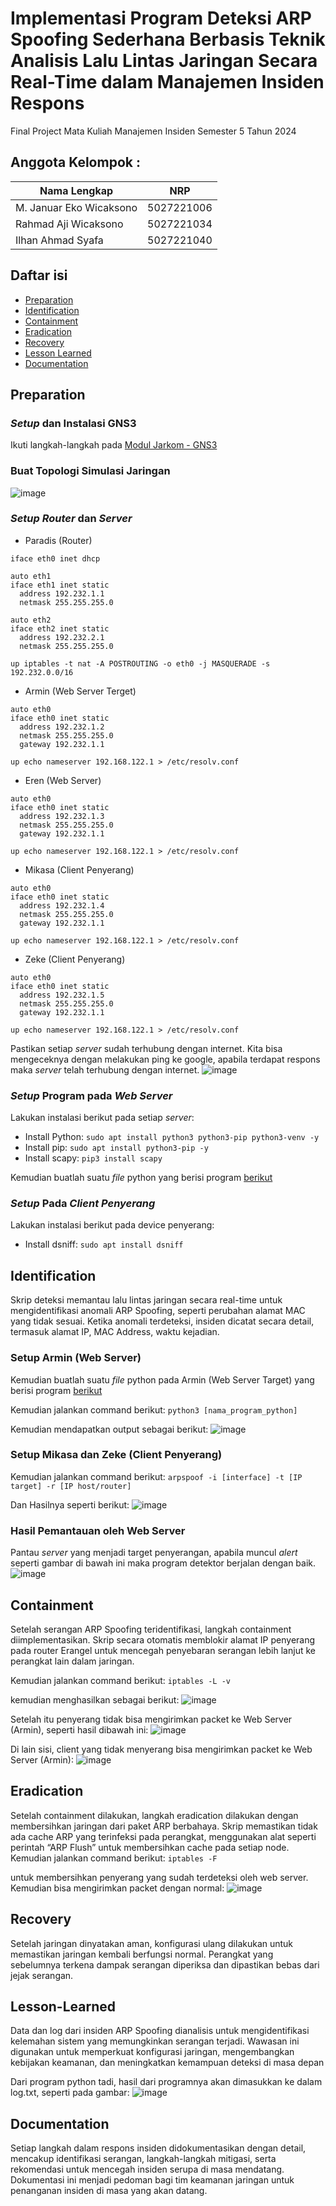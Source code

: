 # Implementasi Program Deteksi ARP Spoofing Sederhana Berbasis Teknik Analisis Lalu Lintas Jaringan Secara Real-Time dalam Manajemen Insiden Respons
Final Project Mata Kuliah Manajemen Insiden Semester 5 Tahun 2024

## Anggota Kelompok :

| Nama Lengkap              | NRP        |
| --------------------      | ---------- |
| M. Januar Eko Wicaksono   | 5027221006 |
| Rahmad Aji Wicaksono      | 5027221034 |
| Ilhan Ahmad Syafa         | 5027221040 |

## Daftar isi

- [Preparation](#preparation)
- [Identification](#identification)
- [Containment](#containment)
- [Eradication](#Eradication)
- [Recovery](#recovery)
- [Lesson Learned](#lesson-learned)
- [Documentation](#doucmentation)

## Preparation
### *Setup* dan Instalasi GNS3
Ikuti langkah-langkah pada [Modul Jarkom - GNS3](https://github.com/lab-kcks/Modul-Jarkom/tree/master/Modul-GNS3)

### Buat Topologi Simulasi Jaringan
![image](https://github.com/mrvlvenom/FP_Manin/blob/main/img/Topologi.png)

### *Setup* *Router* dan *Server*
- Paradis (Router)
```auto eth0
iface eth0 inet dhcp

auto eth1
iface eth1 inet static
  address 192.232.1.1
  netmask 255.255.255.0

auto eth2
iface eth2 inet static
  address 192.232.2.1
  netmask 255.255.255.0

up iptables -t nat -A POSTROUTING -o eth0 -j MASQUERADE -s 192.232.0.0/16
```

- Armin (Web Server Terget)
```
auto eth0
iface eth0 inet static
  address 192.232.1.2
  netmask 255.255.255.0
  gateway 192.232.1.1

up echo nameserver 192.168.122.1 > /etc/resolv.conf
```

- Eren (Web Server)
```
auto eth0
iface eth0 inet static
  address 192.232.1.3
  netmask 255.255.255.0
  gateway 192.232.1.1

up echo nameserver 192.168.122.1 > /etc/resolv.conf
```

- Mikasa (Client Penyerang)
```
auto eth0
iface eth0 inet static
  address 192.232.1.4
  netmask 255.255.255.0
  gateway 192.232.1.1

up echo nameserver 192.168.122.1 > /etc/resolv.conf
```

- Zeke (Client Penyerang)
```
auto eth0
iface eth0 inet static
  address 192.232.1.5
  netmask 255.255.255.0
  gateway 192.232.1.1

up echo nameserver 192.168.122.1 > /etc/resolv.conf
```

Pastikan setiap *server* sudah terhubung dengan internet. Kita bisa mengeceknya dengan melakukan ping ke google, apabila terdapat respons maka *server* telah terhubung dengan internet.
![image](https://github.com/mrvlvenom/FP_Manin/blob/main/img/ping1.png)

### *Setup* Program pada *Web Server*
Lakukan instalasi berikut pada setiap *server*:
- Install Python: `sudo apt install python3 python3-pip python3-venv -y`
- Install pip: `sudo apt install python3-pip -y`
- Install scapy: `pip3 install scapy`

Kemudian buatlah suatu *file* python yang berisi program [berikut](https://github.com/mrvlvenom/FP_Manin/blob/main/arp-spooof-detector.py)

### *Setup* Pada *Client Penyerang*
Lakukan instalasi berikut pada device penyerang:
- Install dsniff: `sudo apt install dsniff`

## Identification
Skrip deteksi memantau lalu lintas jaringan secara real-time untuk mengidentifikasi anomali ARP Spoofing, seperti perubahan alamat MAC yang tidak sesuai. Ketika anomali terdeteksi, insiden dicatat secara detail, termasuk alamat IP, MAC Address, waktu kejadian.

### Setup Armin (Web Server)
Kemudian buatlah suatu *file* python pada Armin (Web Server Target) yang berisi program [berikut](https://github.com/mrvlvenom/FP_Manin/blob/main/arp-spooof-detector.py)

Kemudian jalankan command berikut:
`python3 [nama_program_python]`

Kemudian mendapatkan output sebagai berikut:
![image](https://github.com/mrvlvenom/FP_Manin/blob/main/img/4.png)

### Setup Mikasa dan Zeke (Client Penyerang)
Kemudian jalankan command berikut:
`arpspoof -i [interface] -t [IP target] -r [IP host/router]`

Dan Hasilnya seperti berikut:
![image](https://github.com/mrvlvenom/FP_Manin/blob/main/img/5.png)

### Hasil Pemantauan oleh Web Server
Pantau *server* yang menjadi target penyerangan, apabila muncul *alert* seperti gambar di bawah ini maka program detektor berjalan dengan baik. 
![image](https://github.com/mrvlvenom/FP_Manin/blob/main/img/6.png)

## Containment
Setelah serangan ARP Spoofing teridentifikasi, langkah containment diimplementasikan. Skrip secara otomatis memblokir alamat IP penyerang pada router Erangel untuk mencegah penyebaran serangan lebih lanjut ke perangkat lain dalam jaringan.

Kemudian jalankan command berikut:
`iptables -L -v`

kemudian menghasilkan sebagai berikut:
![image](https://github.com/mrvlvenom/FP_Manin/blob/main/img/7.png)

Setelah itu penyerang tidak bisa mengirimkan packet ke Web Server (Armin), seperti hasil dibawah ini:
![image](https://github.com/mrvlvenom/FP_Manin/blob/main/img/8.png)

Di lain sisi, client yang tidak menyerang bisa mengirimkan packet ke Web Server (Armin):
![image](https://github.com/mrvlvenom/FP_Manin/blob/main/img/9.png)

## Eradication
Setelah containment dilakukan, langkah eradication dilakukan dengan membersihkan jaringan dari paket ARP berbahaya. Skrip memastikan tidak ada cache ARP yang terinfeksi pada perangkat, menggunakan alat seperti perintah “ARP Flush” untuk membersihkan cache pada setiap node.
Kemudian jalankan command berikut:
`iptables -F`

untuk membersihkan penyerang yang sudah terdeteksi oleh web server. Kemudian bisa mengirimkan packet dengan normal:
![image](https://github.com/mrvlvenom/FP_Manin/blob/main/img/10.png)

## Recovery
Setelah jaringan dinyatakan aman, konfigurasi ulang dilakukan untuk memastikan jaringan kembali berfungsi normal. Perangkat yang sebelumnya terkena dampak serangan diperiksa dan dipastikan bebas dari jejak serangan.

## Lesson-Learned
Data dan log dari insiden ARP Spoofing dianalisis untuk mengidentifikasi kelemahan sistem yang memungkinkan serangan terjadi. Wawasan ini digunakan untuk memperkuat konfigurasi jaringan, mengembangkan kebijakan keamanan, dan meningkatkan kemampuan deteksi di masa depan

Dari program python tadi, hasil dari programnya akan dimasukkan ke dalam log.txt, seperti pada gambar:
![image](https://github.com/mrvlvenom/FP_Manin/blob/main/img/11.png)

## Documentation
Setiap langkah dalam respons insiden didokumentasikan dengan detail, mencakup identifikasi serangan, langkah-langkah mitigasi, serta rekomendasi untuk mencegah insiden serupa di masa mendatang. Dokumentasi ini menjadi pedoman bagi tim keamanan jaringan untuk penanganan insiden di masa yang akan datang. 
